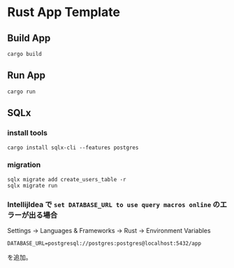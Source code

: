 # Rust App Template

## Build App

```shell
cargo build
```

## Run App

```shell
cargo run
```

## SQLx

### install tools

```shell
cargo install sqlx-cli --features postgres
```

### migration

```shell
sqlx migrate add create_users_table -r
sqlx migrate run
```

### IntellijIdea で `set DATABASE_URL to use query macros online` のエラーが出る場合

Settings → Languages & Frameworks → Rust → Environment Variables

```dotenv
DATABASE_URL=postgresql://postgres:postgres@localhost:5432/app
```

を追加。
